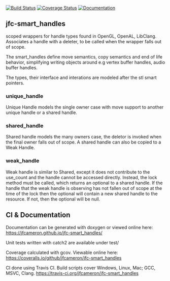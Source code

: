 [![Build Status](https://travis-ci.org/jfcameron/jfc-smart_handles.svg?branch=master)](https://travis-ci.org/jfcameron/jfc-smart_handles) [![Coverage Status](https://coveralls.io/repos/github/jfcameron/jfc-smart_handles/badge.svg?branch=master)](https://coveralls.io/github/jfcameron/jfc-smart_handles?branch=master) [![Documentation](https://img.shields.io/badge/documentation-doxygen-lightgrey.svg)](https://jfcameron.github.io/jfc-smart_handles/)

## jfc-smart_handles

scoped wrappers for handle types found in OpenGL, OpenAL, LibClang. Associates a handle with a deleter, to be called when the wrapper falls out of scope.

The smart_handles define move semantics, copy semantics and end of life behavior, simplifying writing objects around e.g vertex buffer handles, audio buffer handles.

The types, their interface and interations are modeled after the stl smart pointers. 

### unique_handle
Unique Handle models the single owner case with move support to another unique handle or a shared handle. 

### shared_handle
Shared handle models the many owners case, the deletor is invoked when the final owner falls out of scope. A shared handle can also be copied to a Weak Handle. 

### weak_handle
Weak handle is similar to Shared, except it does not contribute to the use_count and the handle cannot be accessed directly. Instead, the lock method must be called, which returns an optional to a shared handle. If the handle that the weak handle is observing has not fallen out of scope at the time of the lock then the optional will contain a new shared handle to the resource. If not, then the optional will be null.

## CI & Documentation

Documentation can be generated with doxygen or viewed online here: https://jfcameron.github.io/jfc-smart_handles/

Unit tests written with catch2 are available under test/

Coverage calculated with gcov. Viewable online here: https://coveralls.io/github/jfcameron/jfc-smart_handles

CI done using Travis CI. Build scripts cover Windows, Linux, Mac; GCC, MSVC, Clang. https://travis-ci.org/jfcameron/jfc-smart_handles
